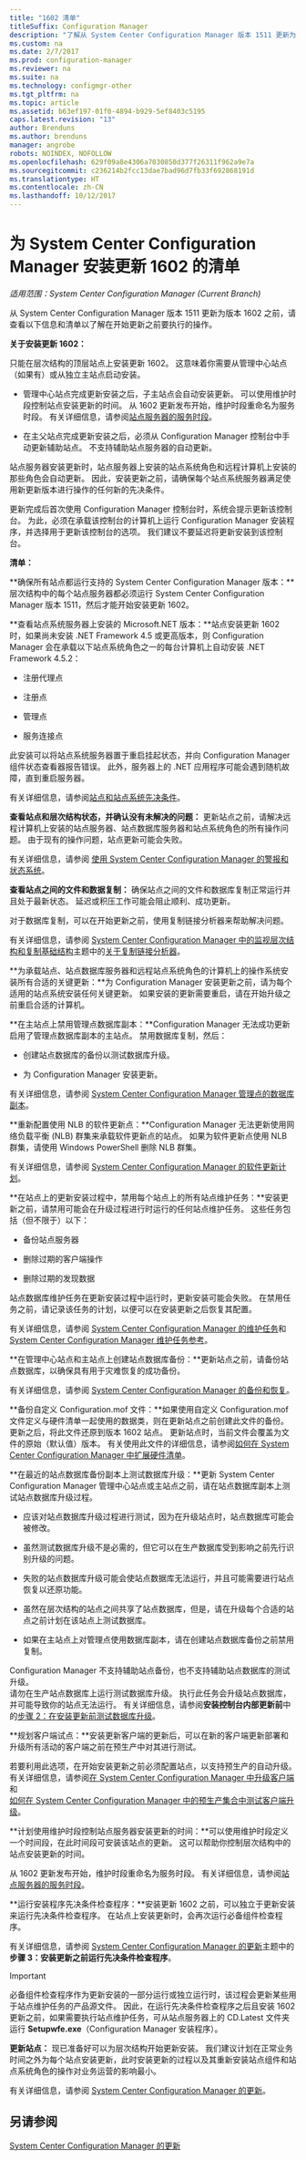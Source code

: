 ```yaml
---
title: "1602 清单"
titleSuffix: Configuration Manager
description: "了解从 System Center Configuration Manager 版本 1511 更新为版本 1602 之前需要执行的操作。"
ms.custom: na
ms.date: 2/7/2017
ms.prod: configuration-manager
ms.reviewer: na
ms.suite: na
ms.technology: configmgr-other
ms.tgt_pltfrm: na
ms.topic: article
ms.assetid: b63ef197-01f0-4894-b929-5ef8403c5195
caps.latest.revision: "13"
author: Brenduns
ms.author: brenduns
manager: angrobe
robots: NOINDEX, NOFOLLOW
ms.openlocfilehash: 629f09a8e4306a7030850d377f26311f962a9e7a
ms.sourcegitcommit: c236214b2fcc13dae7bad96d7fb33f692868191d
ms.translationtype: HT
ms.contentlocale: zh-CN
ms.lasthandoff: 10/12/2017
---
```

# <a name="checklist-for-installing-update-1602-for-system-center-configuration-manager"></a>为 System Center Configuration Manager 安装更新 1602 的清单

*适用范围：System Center Configuration Manager (Current Branch)*

从 System Center Configuration Manager 版本 1511 更新为版本 1602 之前，请查看以下信息和清单以了解在开始更新之前要执行的操作。  

 **关于安装更新 1602：**  

 只能在层次结构的顶层站点上安装更新 1602。 这意味着你需要从管理中心站点（如果有）或从独立主站点启动安装。  

-   管理中心站点完成更新安装之后，子主站点会自动安装更新。 可以使用维护时段控制站点安装更新的时间。 从 1602 更新发布开始，维护时段重命名为服务时段。 有关详细信息，请参阅[站点服务器的服务时段](/sccm/core/servers/manage/service-windows)。  

-   在主父站点完成更新安装之后，必须从 Configuration Manager 控制台中手动更新辅助站点。 不支持辅助站点服务器的自动更新。  

站点服务器安装更新时，站点服务器上安装的站点系统角色和远程计算机上安装的那些角色会自动更新。 因此，安装更新之前，请确保每个站点系统服务器满足使用新更新版本进行操作的任何新的先决条件。  

更新完成后首次使用 Configuration Manager 控制台时，系统会提示更新该控制台。 为此，必须在承载该控制台的计算机上运行 Configuration Manager 安装程序，并选择用于更新该控制台的选项。 我们建议不要延迟将更新安装到该控制台。  

 **清单：**  

 **确保所有站点都运行支持的 System Center Configuration Manager 版本：**层次结构中的每个站点服务器都必须运行 System Center Configuration Manager 版本 1511，然后才能开始安装更新 1602。  

 **查看站点系统服务器上安装的 Microsoft.NET 版本：**站点安装更新 1602 时，如果尚未安装 .NET Framework 4.5 或更高版本，则 Configuration Manager 会在承载以下站点系统角色之一的每台计算机上自动安装 .NET Framework 4.5.2：  

-   注册代理点  

-   注册点  

-   管理点  

-   服务连接点  

此安装可以将站点系统服务器置于重启挂起状态，并向 Configuration Manager 组件状态查看器报告错误。 此外，服务器上的 .NET 应用程序可能会遇到随机故障，直到重启服务器。  

 有关详细信息，请参阅[站点和站点系统先决条件](../../../core/plan-design/configs/site-and-site-system-prerequisites.md)。  

 **查看站点和层次结构状态，并确认没有未解决的问题：** 更新站点之前，请解决远程计算机上安装的站点服务器、站点数据库服务器和站点系统角色的所有操作问题。 由于现有的操作问题，站点更新可能会失败。  

有关详细信息，请参阅 [使用 System Center Configuration Manager 的警报和状态系统](../../../core/servers/manage/use-alerts-and-the-status-system.md)。  

 **查看站点之间的文件和数据复制：**  确保站点之间的文件和数据库复制正常运行并且处于最新状态。 延迟或积压工作可能会阻止顺利、成功更新。    

对于数据库复制，可以在开始更新之前，使用复制链接分析器来帮助解决问题。    

 有关详细信息，请参阅 [System Center Configuration Manager 中的监视层次结构和复制基础结构](../../../core/servers/manage/monitor-hierarchy-and-replication-infrastructure.md)主题中的[关于复制链接分析器](../../../core/servers/manage/monitor-hierarchy-and-replication-infrastructure.md#BKMK_RLA)。  

 **为承载站点、站点数据库服务器和远程站点系统角色的计算机上的操作系统安装所有合适的关键更新：**为 Configuration Manager 安装更新之前，请为每个适用的站点系统安装任何关键更新。 如果安装的更新需要重启，请在开始升级之前重启合适的计算机。  

 **在主站点上禁用管理点数据库副本：**Configuration Manager 无法成功更新启用了管理点数据库副本的主站点。 禁用数据库复制，然后：  

-   创建站点数据库的备份以测试数据库升级。  

-   为 Configuration Manager 安装更新。  

有关详细信息，请参阅 [System Center Configuration Manager 管理点的数据库副本](../../../core/servers/deploy/configure/database-replicas-for-management-points.md)。  

 **重新配置使用 NLB 的软件更新点：**Configuration Manager 无法更新使用网络负载平衡 (NLB) 群集来承载软件更新点的站点。  如果为软件更新点使用 NLB 群集，请使用 Windows PowerShell 删除 NLB 群集。    

 有关详细信息，请参阅 [System Center Configuration Manager 的软件更新计划](../../../sum/plan-design/plan-for-software-updates.md)。  

 **在站点上的更新安装过程中，禁用每个站点上的所有站点维护任务：**安装更新之前，请禁用可能会在升级过程进行时运行的任何站点维护任务。 这些任务包括（但不限于）以下：  

-   备份站点服务器  

-   删除过期的客户端操作  

-   删除过期的发现数据  

站点数据库维护任务在更新安装过程中运行时，更新安装可能会失败。 在禁用任务之前，请记录该任务的计划，以便可以在安装更新之后恢复其配置。  

 有关详细信息，请参阅 [System Center Configuration Manager 的维护任务](../../../core/servers/manage/maintenance-tasks.md)和 [System Center Configuration Manager 维护任务参考](../../../core/servers/manage/reference-for-maintenance-tasks.md)。  

 **在管理中心站点和主站点上创建站点数据库备份：**更新站点之前，请备份站点数据库，以确保具有用于灾难恢复的成功备份。   

有关详细信息，请参阅 [System Center Configuration Manager 的备份和恢复](../../../protect/understand/backup-and-recovery.md)。  

 **备份自定义 Configuration.mof 文件：**如果使用自定义 Configuration.mof 文件定义与硬件清单一起使用的数据类，则在更新站点之前创建此文件的备份。 更新之后，将此文件还原到版本 1602 站点。 更新站点时，当前文件会覆盖为文件的原始（默认值）版本。 有关使用此文件的详细信息，请参阅[如何在 System Center Configuration Manager 中扩展硬件清单](../../../core/clients/manage/inventory/extend-hardware-inventory.md)。  

 **在最近的站点数据库备份副本上测试数据库升级：**更新 System Center Configuration Manager 管理中心站点或主站点之前，请在站点数据库副本上测试站点数据库升级过程。  

-   应该对站点数据库升级过程进行测试，因为在升级站点时，站点数据库可能会被修改。  

-   虽然测试数据库升级不是必需的，但它可以在生产数据库受到影响之前先行识别升级的问题。  

-   失败的站点数据库升级可能会使站点数据库无法运行，并且可能需要进行站点恢复以还原功能。  

-   虽然在层次结构的站点之间共享了站点数据库，但是，请在升级每个合适的站点之前计划在该站点上测试数据库。  

-   如果在主站点上对管理点使用数据库副本，请在创建站点数据库备份之前禁用复制。  

Configuration Manager 不支持辅助站点备份，也不支持辅助站点数据库的测试升级。   
请勿在生产站点数据库上运行测试数据库升级。 执行此任务会升级站点数据库，并可能导致你的站点无法运行。 有关详细信息，请参阅**安装控制台内部更新前**中的[步骤 2：在安装更新前测试数据库升级](/sccm/core/servers/manage/install-in-console-updates#bkmk_step2)。  

 **规划客户端试点：**安装更新客户端的更新后，可以在新的客户端更新部署和升级所有活动的客户端之前在预生产中对其进行测试。   

 若要利用此选项，在开始安装更新之前必须配置站点，以支持预生产的自动升级。 有关详细信息，请参阅[在 System Center Configuration Manager 中升级客户端](../../../core/clients/manage/upgrade/upgrade-clients.md)和   
[如何在 System Center Configuration Manager 中的预生产集合中测试客户端升级](../../../core/clients/manage/upgrade/test-client-upgrades.md)。  

 **计划使用维护时段控制站点服务器安装更新的时间：**可以使用维护时段定义一个时间段，在此时间段可安装该站点的更新。 这可以帮助你控制层次结构中的站点安装更新的时间。   

从 1602 更新发布开始，维护时段重命名为服务时段。 有关详细信息，请参阅[站点服务器的服务时段](/sccm/core/servers/manage/service-windows)。  

 **运行安装程序先决条件检查程序：**安装更新 1602 之前，可以独立于更新安装来运行先决条件检查程序。 在站点上安装更新时，会再次运行必备组件检查程序。  

有关详细信息，请参阅 [System Center Configuration Manager 的更新](../../../core/servers/manage/updates.md)主题中的**步骤 3：安装更新之前运行先决条件检查程序**。  

> [!IMPORTANT]  
>  必备组件检查程序作为更新安装的一部分运行或独立运行时，该过程会更新某些用于站点维护任务的产品源文件。 因此，在运行先决条件检查程序之后且安装 1602 更新之前，如果需要执行站点维护任务，可从站点服务器上的 CD.Latest 文件夹运行 **Setupwfe.exe**（Configuration Manager 安装程序）。  

 **更新站点：** 现已准备好可以为层次结构开始更新安装。 我们建议计划在正常业务时间之外为每个站点安装更新，此时安装更新的过程以及其重新安装站点组件和站点系统角色的操作对业务运营的影响最小。

有关详细信息，请参阅 [ System Center Configuration Manager 的更新](../../../core/servers/manage/updates.md)。  

## <a name="see-also"></a>另请参阅  
 [System Center Configuration Manager 的更新](../../../core/servers/manage/updates.md)
